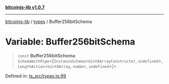 [**bitcoinjs-lib v1.0.7**](../../../README.md)

***

[bitcoinjs-lib](../../../README.md) / [types](../README.md) / Buffer256bitSchema

# Variable: Buffer256bitSchema

> `const` **Buffer256bitSchema**: `SchemaWithPipe`\<\[`InstanceSchema`\<`Uint8ArrayConstructor`, `undefined`\>, `LengthAction`\<`Uint8Array`, `number`, `undefined`\>\]\>

Defined in: [ts\_src/types.ts:99](https://github.com/sCrypt-Inc/bitcoinjs-lib/blob/e3b2d1c4c35cd925f8b17063dc9eb0300cab46a2/ts_src/types.ts#L99)
